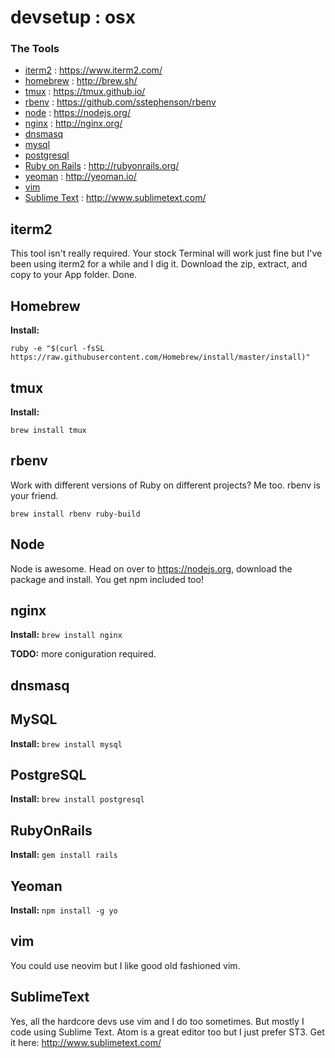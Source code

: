 # devsetup : osx

### The Tools
* [iterm2](#iterm2) : https://www.iterm2.com/
* [homebrew](#homebrew) : http://brew.sh/
* [tmux](#tmux) : https://tmux.github.io/
* [rbenv](#rbenv) : https://github.com/sstephenson/rbenv
* [node](#node)  : https://nodejs.org/
* [nginx](#nginx) : http://nginx.org/
* [dnsmasq](#dnsmasq)
* [mysql](#mysql)
* [postgresql](#postgresql)
* [Ruby on Rails](#rubyonrails) : http://rubyonrails.org/
* [yeoman](#yeoman) : http://yeoman.io/
* [vim](#vim)
* [Sublime Text](#sublimetext) : http://www.sublimetext.com/

## iterm2

This tool isn't really required. Your stock Terminal will work just fine but I've been using iterm2 for a while and I dig it. Download the zip, extract, and copy to your App folder. Done.


## Homebrew

**Install:**

`ruby -e "$(curl -fsSL https://raw.githubusercontent.com/Homebrew/install/master/install)"`

## tmux

**Install:** 

`brew install tmux`

## rbenv

Work with different versions of Ruby on different projects? Me too. rbenv is your friend.

`brew install rbenv ruby-build`

## Node

Node is awesome. Head on over to https://nodejs.org, download the package and install. You get npm included too!

## nginx

**Install:**
`brew install nginx`

**TODO:** more coniguration required.

## dnsmasq

## MySQL

**Install:**
`brew install mysql`

## PostgreSQL

**Install:**
`brew install postgresql`

## RubyOnRails

**Install:**
`gem install rails`



## Yeoman

**Install:**
`npm install -g yo`

## vim

You could use neovim but I like good old fashioned vim.



## SublimeText

Yes, all the hardcore devs use vim and I do too sometimes. But mostly I code using Sublime Text. Atom is a great editor too but I just prefer ST3. Get it here: http://www.sublimetext.com/
